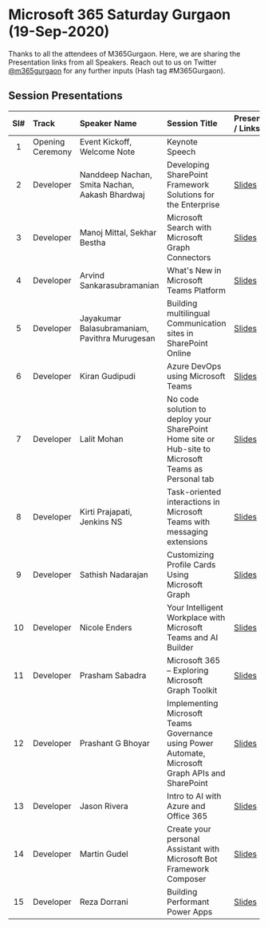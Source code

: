 # Microsoft 365 Saturday Gurgaon (19-Sep-2020)

Thanks to all the attendees of M365Gurgaon.  Here, we are sharing the Presentation links from all Speakers. Reach out to us on Twitter [@m365gurgaon](https://twitter.com/m365gurgaon "Microsoft 365 Gurgaon") for any further inputs (Hash tag #M365Gurgaon).

## Session Presentations

| Sl# | Track | Speaker Name | Session Title | Presentation / Links |
|:---:|:------|:-----------|:---------|:------------|
| 1 | Opening Ceremony | Event Kickoff, Welcome Note | Keynote Speech |   |
| 2 | Developer | Nanddeep Nachan, Smita Nachan, Aakash Bhardwaj | Developing SharePoint Framework Solutions for the Enterprise | [Slides](https://www.slideshare.net/ "Presentation") |
| 3 | Developer | Manoj Mittal, Sekhar Bestha | Microsoft Search with Microsoft Graph Connectors | [Slides](https://www.slideshare.net/ "Presentation") |
| 4 | Developer | Arvind Sankarasubramanian | What's New in Microsoft Teams Platform | [Slides](https://www.slideshare.net/ "Presentation") |
| 5 | Developer | Jayakumar Balasubramaniam, Pavithra Murugesan | Building multilingual Communication sites in SharePoint Online | [Slides](https://www.slideshare.net/ "Presentation") |
| 6 | Developer | Kiran Gudipudi | Azure DevOps using Microsoft Teams | [Slides](https://www.slideshare.net/ "Presentation") |
| 7 | Developer | Lalit Mohan | No code solution to deploy your SharePoint Home site or Hub-site to Microsoft Teams as Personal tab | [Slides](https://www.slideshare.net/ "Presentation") |
| 8 | Developer | Kirti Prajapati, Jenkins NS | Task-oriented interactions in Microsoft Teams with messaging extensions | [Slides](https://www.slideshare.net/ "Presentation") |
| 9 | Developer | Sathish Nadarajan | Customizing Profile Cards Using Microsoft Graph | [Slides](https://www.slideshare.net/ "Presentation") |
| 10 | Developer | Nicole Enders | Your Intelligent Workplace with Microsoft Teams and AI Builder | [Slides](https://www.slideshare.net/ "Presentation") |
| 11 | Developer | Prasham Sabadra | Microsoft 365 – Exploring Microsoft Graph Toolkit | [Slides](https://www.slideshare.net/ "Presentation") |
| 12 | Developer | Prashant G Bhoyar | Implementing Microsoft Teams Governance using Power Automate, Microsoft Graph APIs and SharePoint | [Slides](https://www.slideshare.net/ "Presentation") |
| 13 | Developer | Jason Rivera | Intro to AI with Azure and Office 365 | [Slides](https://www.slideshare.net/ "Presentation") |
| 14 | Developer | Martin Gudel | Create your personal Assistant with Microsoft Bot Framework Composer | [Slides](https://www.slideshare.net/ "Presentation") |
| 15 | Developer | Reza Dorrani | Building Performant Power Apps | [Slides](https://www.slideshare.net/ "Presentation") |

